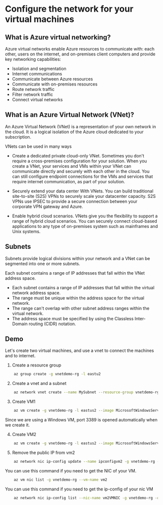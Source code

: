 # Configure the network for your virtual machines

 ## What is Azure virtual networking?

 Azure virtual networks enable Azure resources to communicate with: each other, users on the internet, and on-premises client computers and provide key networking capabilities:

- Isolation and segmentation
- Internet communications
- Communicate between Azure resources
- Communicate with on-premises resources
- Route network traffic
- Filter network traffic
- Connect virtual networks

## What is an Azure Virtual Network (VNet)?

An Azure Virtual Network (VNet) is a representation of your own network in the cloud. It is a logical isolation of the Azure cloud dedicated to your subscription. 

VNets can be used in many ways

- Create a dedicated private cloud-only VNet. Sometimes you don't require a cross-premises configuration for your solution. When you create a VNet, your services and VMs within your VNet can communicate directly and securely with each other in the cloud. You can still configure endpoint connections for the VMs and services that require internet communication, as part of your solution.

- Securely extend your data center With VNets. You can build traditional site-to-site (S2S) VPNs to securely scale your datacenter capacity. S2S VPNs use IPSEC to provide a secure connection between your corporate VPN gateway and Azure.

- Enable hybrid cloud scenarios. VNets give you the flexibility to support a range of hybrid cloud scenarios. You can securely connect cloud-based applications to any type of on-premises system such as mainframes and Unix systems.

## Subnets 

Subnets provide logical divisions within your network and a VNet can be segmented into one or more subnets. 

Each subnet contains a range of IP addresses that fall within the VNet address space. 

- Each subnet contains a range of IP addresses that fall within the virtual network address space. 
- The range must be unique within the address space for the virtual network.
- The range can't overlap with other subnet address ranges within the virtual network.
- The address space must be specified by using the Classless Inter-Domain routing (CIDR) notation.

## Demo

Let's create two virtual machines, and use a vnet to connect the machines and to internet. 

1. Create a resource group

```sh
    az group create -g vnetdemo-rg -l eastu2
```

2. Create a vnet and a subnet

```sh
    az network vnet create --name MySubnet --resource-group vnetdemo-rg --address-prefixes 10.0.0.0/24
```

3. Create VM1

``` sh
    az vm create -g vnetdemo-rg -l eastus2 --image MicrosoftWindowsServer:WindowsServer:2016-Datacenter:latest --vnet-name demovnet1 -n vm1 --subnet MySubnet
```

Since we are using a Windows VM, port 3389 is opened automatically when we create it. 

4. Create VM2

``` sh
    az vm create -g vnetdemo-rg -l eastus2 --image MicrosoftWindowsServer:WindowsServer:2016-Datacenter:latest --vnet-name demovnet1 -n vm2 --subnet MySubnet
```

5. Remove the public IP from vm2

```sh
    az network nic ip-config update --name ipconfigvm2 -g vnetdemo-rg --nic-name vm2VMNIC --remove PublicIpAddress
```

You can use this command if you need to get the NIC of your VM.

```sh
    az vm nic list -g vnetdemo-rg --vm-name vm2
```

You can use this command if you need to get the ip-config of your nic VM

```sh
    az network nic ip-config list --nic-name vm2VMNIC -g vnetdemo-rg -o table
```